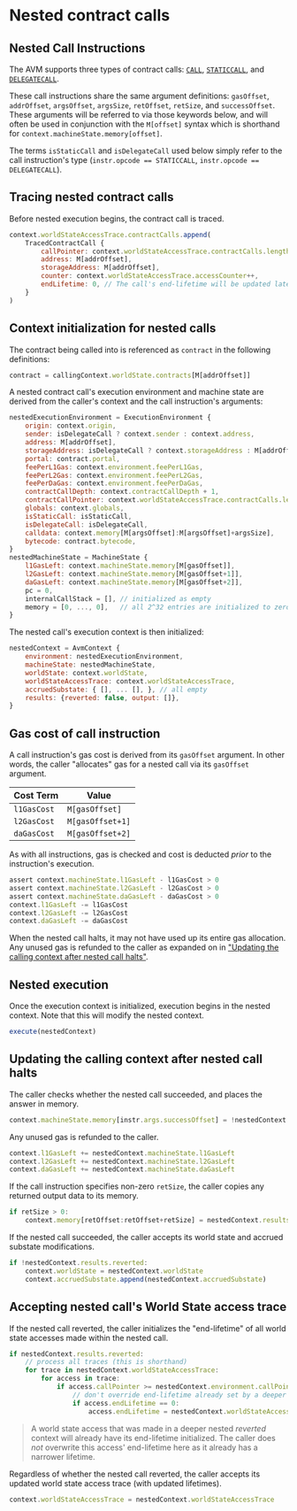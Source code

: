 # Nested contract calls

## Nested Call Instructions

The AVM supports three types of contract calls: [`CALL`](./instruction-set#isa-section-call), [`STATICCALL`](./instruction-set#isa-section-staticcall), and [`DELEGATECALL`](./instruction-set#isa-section-delegatecall).

These call instructions share the same argument definitions: `gasOffset`, `addrOffset`, `argsOffset`, `argsSize`, `retOffset`, `retSize`, and `successOffset`. These arguments will be referred to via those keywords below, and will often be used in conjunction with the `M[offset]` syntax which is shorthand for `context.machineState.memory[offset]`.

The terms `isStaticCall` and `isDelegateCall` used below simply refer to the call instruction's type (`instr.opcode == STATICCALL`, `instr.opcode == DELEGATECALL`).

## Tracing nested contract calls

Before nested execution begins, the contract call is traced.
```jsx
context.worldStateAccessTrace.contractCalls.append(
    TracedContractCall {
        callPointer: context.worldStateAccessTrace.contractCalls.length + 1,
        address: M[addrOffset],
        storageAddress: M[addrOffset],
        counter: context.worldStateAccessTrace.accessCounter++,
        endLifetime: 0, // The call's end-lifetime will be updated later if it or its caller reverts
    }
)
```

## Context initialization for nested calls

The contract being called into is referenced as `contract` in the following definitions:
```jsx
contract = callingContext.worldState.contracts[M[addrOffset]]
```

A nested contract call's execution environment and machine state are derived from the caller's context and the call instruction's arguments:

```jsx
nestedExecutionEnvironment = ExecutionEnvironment {
    origin: context.origin,
    sender: isDelegateCall ? context.sender : context.address,
    address: M[addrOffset],
    storageAddress: isDelegateCall ? context.storageAddress : M[addrOffset],
    portal: contract.portal,
    feePerL1Gas: context.environment.feePerL1Gas,
    feePerL2Gas: context.environment.feePerL2Gas,
    feePerDaGas: context.environment.feePerDaGas,
    contractCallDepth: context.contractCallDepth + 1,
    contractCallPointer: context.worldStateAccessTrace.contractCalls.length + 1,
    globals: context.globals,
    isStaticCall: isStaticCall,
    isDelegateCall: isDelegateCall,
    calldata: context.memory[M[argsOffset]:M[argsOffset]+argsSize],
    bytecode: contract.bytecode,
}
nestedMachineState = MachineState {
    l1GasLeft: context.machineState.memory[M[gasOffset]],
    l2GasLeft: context.machineState.memory[M[gasOffset+1]],
    daGasLeft: context.machineState.memory[M[gasOffset+2]],
    pc = 0,
    internalCallStack = [], // initialized as empty
    memory = [0, ..., 0],   // all 2^32 entries are initialized to zero
}
```

The nested call's execution context is then initialized:
```jsx
nestedContext = AvmContext {
    environment: nestedExecutionEnvironment,
    machineState: nestedMachineState,
    worldState: context.worldState,
    worldStateAccessTrace: context.worldStateAccessTrace,
    accruedSubstate: { [], ... [], }, // all empty
    results: {reverted: false, output: []},
}
```

## Gas cost of call instruction

A call instruction's gas cost is derived from its `gasOffset` argument. In other words, the caller "allocates" gas for a nested call via its `gasOffset` argument.

| Cost Term   | Value            |
| ---         | ---              |
| `l1GasCost` | `M[gasOffset]`   |
| `l2GasCost` | `M[gasOffset+1]` |
| `daGasCost` | `M[gasOffset+2]` |

As with all instructions, gas is checked and cost is deducted _prior_ to the instruction's execution.
```jsx
assert context.machineState.l1GasLeft - l1GasCost > 0
assert context.machineState.l2GasLeft - l2GasCost > 0
assert context.machineState.daGasLeft - daGasCost > 0
context.l1GasLeft -= l1GasCost
context.l2GasLeft -= l2GasCost
context.daGasLeft -= daGasCost
```

When the nested call halts, it may not have used up its entire gas allocation. Any unused gas is refunded to the caller as expanded on in ["Updating the calling context after nested call halts"](#updating-the-calling-context-after-nested-call-halts).

## Nested execution

Once the execution context is initialized, execution begins in the nested context. Note that this will modify the nested context.
```jsx
execute(nestedContext)
```

## Updating the calling context after nested call halts

The caller checks whether the nested call succeeded, and places the answer in memory.
```jsx
context.machineState.memory[instr.args.successOffset] = !nestedContext.results.reverted
```

Any unused gas is refunded to the caller.
```jsx
context.l1GasLeft += nestedContext.machineState.l1GasLeft
context.l2GasLeft += nestedContext.machineState.l2GasLeft
context.daGasLeft += nestedContext.machineState.daGasLeft
```

If the call instruction specifies non-zero `retSize`, the caller copies any returned output data to its memory.
```jsx
if retSize > 0:
    context.memory[retOffset:retOffset+retSize] = nestedContext.results.output
```

If the nested call succeeded, the caller accepts its world state and accrued substate modifications.
```jsx
if !nestedContext.results.reverted:
    context.worldState = nestedContext.worldState
    context.accruedSubstate.append(nestedContext.accruedSubstate)
```

## Accepting nested call's World State access trace

If the nested call reverted, the caller initializes the "end-lifetime" of all world state accesses made within the nested call.
```jsx
if nestedContext.results.reverted:
    // process all traces (this is shorthand)
    for trace in nestedContext.worldStateAccessTrace:
        for access in trace:
            if access.callPointer >= nestedContext.environment.callPointer:
                // don't override end-lifetime already set by a deeper nested call
                if access.endLifetime == 0:
                    access.endLifetime = nestedContext.worldStateAccessTrace.accessCounter
```

> A world state access that was made in a deeper nested _reverted_ context will already have its end-lifetime initialized. The caller does _not_ overwrite this access' end-lifetime here as it already has a narrower lifetime.

Regardless of whether the nested call reverted, the caller accepts its updated world state access trace (with updated lifetimes).
```jsx
context.worldStateAccessTrace = nestedContext.worldStateAccessTrace
```
